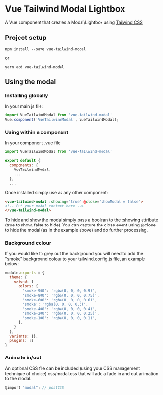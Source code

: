 # Vue Tailwind Modal Lightbox

A Vue component that creates a Modal\Lightbox using [Tailwind CSS](https://tailwindcss.com).

## Project setup

```
npm install --save vue-tailwind-modal
```

or

```
yarn add vue-tailwind-modal
```

## Using the modal

### Installing globally

In your main js file:

``` js
import VueTailwindModal from 'vue-tailwind-modal'
Vue.component('VueTailwindModal', VueTailwindModal);
```

### Using within a component

In your component .vue file

``` js
import VueTailwindModal from 'vue-tailwind-modal'

export default {
  components: {
	VueTailwindModal,
	...
  },
  ...
```

Once installed simply use as any other component:

``` html
<vue-tailwind-modal :showing="true" @close="showModal = false">
<!-- Put your modal content here -->
</vue-tailwind-modal>
```

To hide and show the modal simply pass a boolean to the :showing attribute (true to show, false to hide). 
You can capture the close event using @close to hide the modal (as in the example above) and do further processing.

### Background colour

If you would like to grey out the background you will need to add the "smoke" background colour to your tailwind.config.js file, an example below:

```js
module.exports = {
  theme: {
    extend: {
      colors: {
        'smoke-900': 'rgba(0, 0, 0, 0.9)',
        'smoke-800': 'rgba(0, 0, 0, 0.75)',
        'smoke-600': 'rgba(0, 0, 0, 0.6)',
        'smoke': 'rgba(0, 0, 0, 0.5)',
        'smoke-400': 'rgba(0, 0, 0, 0.4)',
        'smoke-200': 'rgba(0, 0, 0, 0.25)',
        'smoke-100': 'rgba(0, 0, 0, 0.1)',
      },
    }
  },
  variants: {},
  plugins: []
}
```

### Animate in/out
An optional CSS file can be included (using your CSS management technique of choice) css/modal.css that will add a fade in and out animation to the modal.

``` js
@import "modal"; // postCSS
```
